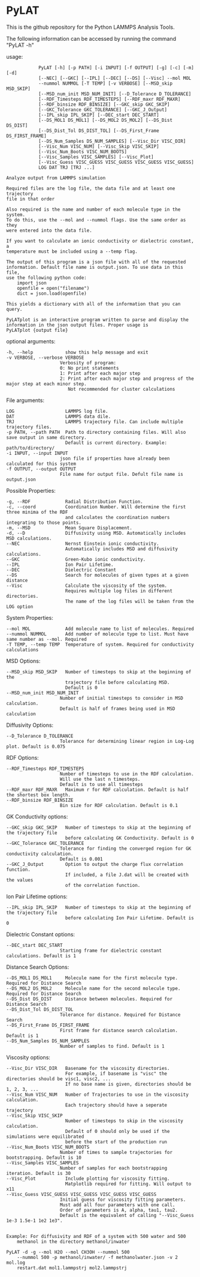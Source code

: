 # PyLAT

This is the github repository for the Python LAMMPS Analysis Tools.

The following information can be accessed by running the command "PyLAT -h"

usage:

                PyLAT [-h] [-p PATH] [-i INPUT] [-f OUTPUT] [-g] [-c] [-m] [-d]
                [--NEC] [--GKC] [--IPL] [--DEC] [--DS] [--Visc] --mol MOL
                --nummol NUMMOL [-T TEMP] [-v VERBOSE] [--MSD_skip MSD_SKIP]
                [--MSD_num_init MSD_NUM_INIT] [--D_Tolerance D_TOLERANCE]
                [--RDF_Timesteps RDF_TIMESTEPS] [--RDF_maxr RDF_MAXR]
                [--RDF_binsize RDF_BINSIZE] [--GKC_skip GKC_SKIP]
                [--GKC_Tolerance GKC_TOLERANCE] [--GKC_J_Output]
                [--IPL_skip IPL_SKIP] [--DEC_start DEC_START]
                [--DS_MOL1 DS_MOL1] [--DS_MOL2 DS_MOL2] [--DS_Dist DS_DIST]
                [--DS_Dist_Tol DS_DIST_TOL] [--DS_First_Frame DS_FIRST_FRAME]
                [--DS_Num_Samples DS_NUM_SAMPLES] [--Visc_Dir VISC_DIR]
                [--Visc_Num VISC_NUM] [--Visc_Skip VISC_SKIP]
                [--Visc_Num_Boots VISC_NUM_BOOTS]
                [--Visc_Samples VISC_SAMPLES] [--Visc_Plot]
                [--Visc_Guess VISC_GUESS VISC_GUESS VISC_GUESS VISC_GUESS]
                LOG DAT TRJ [TRJ ...]

    Analyze output from LAMMPS simulation

    Required files are the log file, the data file and at least one trajectory
    file in that order

    Also required is the name and number of each molecule type in the system.
    To do this, use the --mol and --nummol flags. Use the same order as they
    were entered into the data file.

    If you want to calculate an ionic conductivity or dielectric constant, a
    temperature must be included using a --temp flag.

    The output of this program is a json file with all of the requested
    information. Default file name is output.json. To use data in this file,
    use the following python code:
        import json
        openfile = open("filename")
        dict = json.load(openfile)

    This yields a dictionary with all of the information that you can query.

    PyLATplot is an interactive program written to parse and display the
    information in the json output files. Proper usage is
    PyLATplot {output file}


optional arguments:

    -h, --help            show this help message and exit
    -v VERBOSE, --verbose VERBOSE
                        Verbosity of program:
                        0: No print statements
                        1: Print after each major step
                        2: Print after each major step and progress of the major step at each minor step.
                           Not recommended for cluster calculations

File arguments:

    LOG                   LAMMPS log file.
    DAT                   LAMMPS data dile.
    TRJ                   LAMMPS trajectory file. Can include multiple trajectory files.
    -p PATH, --path PATH  Path to directory containing files. Will also save output in same directory.
                          Default is current directory. Example: path/to/directory/
    -i INPUT, --input INPUT
                        json file if properties have already been calculated for this system
    -f OUTPUT, --output OUTPUT
                        File name for output file. Defult file name is output.json

Possible Properties:

    -g, --RDF             Radial Distribution Function.
    -c, --coord           Coordination Number. Will determine the first three minima of the RDF
                          and calculates the coordination numbers integrating to those points.
    -m, --MSD             Mean Square Displacement.
    -d, --D               Diffusivity using MSD. Automatically includes MSD calculations.
    --NEC                 Nernst Einstein ionic conductivity.
                          Automatically includes MSD and diffusivity calculations.
    --GKC                 Green-Kubo ionic conductivity.
    --IPL                 Ion Pair Lifetime.
    --DEC                 Dielectric Constant
    --DS                  Search for molecules of given types at a given distance
    --Visc                Calculate the viscosity of the system.
                          Requires multiple log files in different directories.
                          The name of the log files will be taken from the LOG option

System Properties:

    --mol MOL             Add molecule name to list of molecules. Required
    --nummol NUMMOL       Add number of molecule type to list. Must have same number as --mol. Required
    -T TEMP, --temp TEMP  Temperature of system. Required for conductivity calculations

MSD Options:

    --MSD_skip MSD_SKIP   Number of timesteps to skip at the beginning of the
                          trajectory file before calculating MSD.
                          Default is 0
    --MSD_num_init MSD_NUM_INIT
                        Number of initial timesteps to consider in MSD calculation.
                        Default is half of frames being used in MSD calculation

Diffusivity Options:

    --D_Tolerance D_TOLERANCE
                        Tolerance for determining linear region in Log-Log plot. Default is 0.075

RDF Options:

    --RDF_Timesteps RDF_TIMESTEPS
                        Number of timesteps to use in the RDF calculation.
                        Will use the last n timesteps.
                        Default is to use all timesteps
    --RDF_maxr RDF_MAXR   Maximum r for RDF calculation. Default is half the shortest box length.
    --RDF_binsize RDF_BINSIZE
                        Bin size for RDF calculation. Default is 0.1

GK Conductivity options:

    --GKC_skip GKC_SKIP   Number of timesteps to skip at the beginning of the trajectory file
                          before calculating GK Conductivity. Default is 0
    --GKC_Tolerance GKC_TOLERANCE
                        Tolerance for finding the converged region for GK conductivity calculation.
                        Default is 0.001
    --GKC_J_Output        Option to output the charge flux correlation function.
                          If included, a file J.dat will be created with the values
                          of the correlation function.

Ion Pair Lifetime options:

    --IPL_skip IPL_SKIP   Number of timesteps to skip at the beginning of the trajectory file
                          before calculating Ion Pair Lifetime. Default is 0

Dielectric Constant options:

    --DEC_start DEC_START
                        Starting frame for dielectric constant calculations. Default is 1

Distance Search Options:

    --DS_MOL1 DS_MOL1     Molecule name for the first molecule type. Required for Distance Search
    --DS_MOL2 DS_MOL2     Molecule name for the second molecule type. Required for Distance Search
    --DS_Dist DS_DIST     Distance between molecules. Required for Distance Search
    --DS_Dist_Tol DS_DIST_TOL
                        Tolerance for distance. Required for Distance Search
    --DS_First_Frame DS_FIRST_FRAME
                        First frame for distance search calculation. Default is 1
    --DS_Num_Samples DS_NUM_SAMPLES
                        Number of samples to find. Default is 1

Viscosity options:

    --Visc_Dir VISC_DIR   Basename for the viscosity directories.
                          For example, if basename is "visc" the directories should be visc1, visc2, ...
                          If no base name is given, directories should be 1, 2, 3, ...
    --Visc_Num VISC_NUM   Number of Trajectories to use in the viscosity calculation.
                          Each trajectory should have a seperate trajectory
    --Visc_Skip VISC_SKIP
                          Number of timesteps to skip in the viscosity calculation.
                          Default of 0 should only be used if the simulations were equilibrated
                          before the start of the production run
    --Visc_Num_Boots VISC_NUM_BOOTS
                        Number of times to sample trajectories for bootstrapping. Default is 10
    --Visc_Samples VISC_SAMPLES
                        Number of samples for each bootstrapping iteration. Default is 30
    --Visc_Plot           Include plotting for viscosity fitting.
                          Matplotlib required for fitting. Will output to x11
    --Visc_Guess VISC_GUESS VISC_GUESS VISC_GUESS VISC_GUESS
                        Initial guess for viscosity fitting parameters.
                        Must add all four parameters with one call.
                        Order of parameters is A, alpha, tau1, tau2.
                        Default is the equivalent of calling "--Visc_Guess 1e-3 1.5e-1 1e2 1e3".


    Example: For diffusivity and RDF of a system with 500 water and 500
        methanol in the directory methanol/inwater

    PyLAT -d -g --mol H2O --mol CH3OH --nummol 500
        --nummol 500 -p methanol/inwater/ -f methanolwater.json -v 2 mol.log
        restart.dat mol1.lammpstrj mol2.lammpstrj



